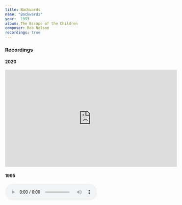 ```yaml
---
title: Backwards
name: "Backwards"
year:  1993
album: The Escape of the Children
composer: Rob Nelson
recordings: true
---
```


<h3>Recordings</h3>

<h4>2020</h4>
<iframe width="560" height="315" src="https://www.youtube.com/embed/NpJUpLuaJDc" frameborder="0" allow="accelerometer; autoplay; encrypted-media; gyroscope; picture-in-picture" allowfullscreen></iframe>

<h4>1995</h4>
<audio controls="">
   <source src="http://walterklang.com/mp3/1995-07-13/Backwards/Backwards.mp3" type="audio/mpeg">
   <a href="http://walterklang.com/mp3/1995-07-13/Backwards/Backwards.mp3">Backwards.mp3</a>
</audio>
